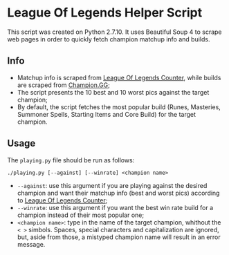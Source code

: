 # League Of Legends Helper Script
This script was created on Python 2.7.10. It uses Beautiful Soup 4 to scrape web pages in order to quickly fetch champion matchup info and builds.

## Info
- Matchup info is scraped from [League Of Legends Counter](http://www.lolcounter.com/), while builds are scraped from [Champion.GG](http://champion.gg/);
- The script presents the 10 best and 10 worst pics against the target champion;
- By default, the script fetches the most popular build (Runes, Masteries, Summoner Spells, Starting Items and Core Build) for the target champion.

## Usage
The `playing.py` file should be run as follows:
```
./playing.py [--against] [--winrate] <champion name>
```

- `--against`: use this argument if you are playing against the desired champion and want their matchup info (best and worst pics) according to [League Of Legends Counter](http://www.lolcounter.com/);
- `--winrate`: use this argument if you want the best win rate build for a champion instead of their most popular one;
- `<champion name>`: type in the name of the target champion, whithout the `< >` simbols. Spaces, special characters and capitalization are ignored, but, aside from those, a mistyped champion name will result in an error message.
